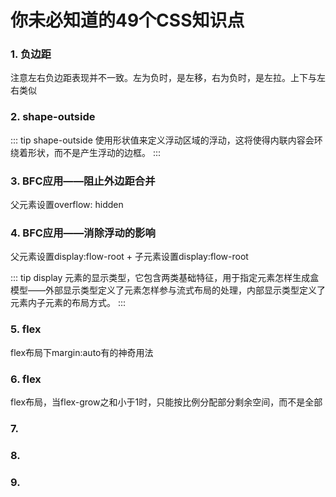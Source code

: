 # 你未必知道的49个CSS知识点

### 1. 负边距

注意左右负边距表现并不一致。左为负时，是左移，右为负时，是左拉。上下与左右类似

### 2. shape-outside

::: tip shape-outside
使用形状值来定义浮动区域的浮动，这将使得内联内容会环绕着形状，而不是产生浮动的边框。
:::

### 3. BFC应用——阻止外边距合并

父元素设置overflow: hidden

### 4. BFC应用——消除浮动的影响

父元素设置display:flow-root + 子元素设置display:flow-root

::: tip display
元素的显示类型，它包含两类基础特征，用于指定元素怎样生成盒模型——外部显示类型定义了元素怎样参与流式布局的处理，内部显示类型定义了元素内子元素的布局方式。
:::

### 5. flex

flex布局下margin:auto有的神奇用法

### 6. flex

flex布局，当flex-grow之和小于1时，只能按比例分配部分剩余空间，而不是全部

### 7.



### 8.



### 9.
